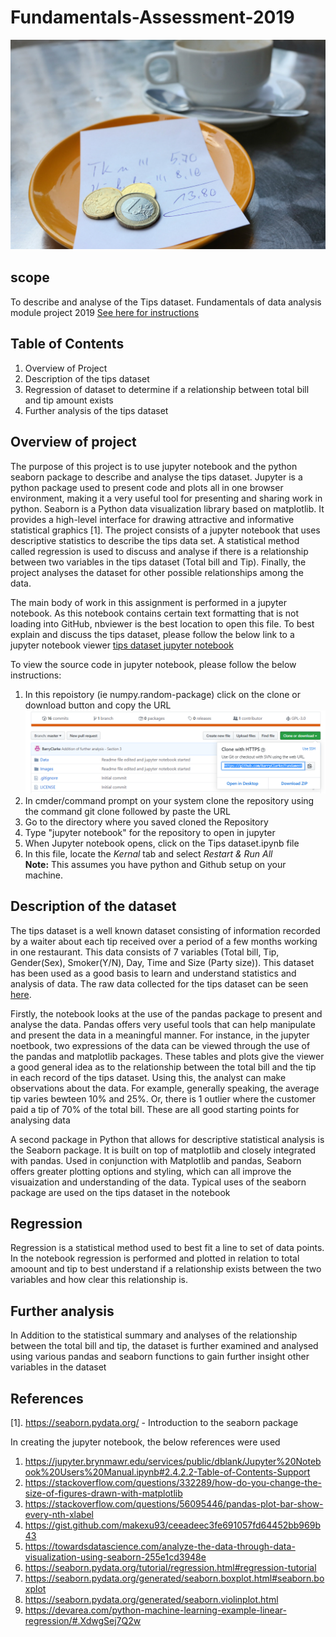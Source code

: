 # Fundamentals-Assessment-2019
![tipping](Images/tipping.png)
## scope
To describe and analyse of the Tips dataset. Fundamentals of data analysis module project 2019
[See here for instructions](https://github.com/ianmcloughlin/project-2019-fundda/raw/master/project.pdf)
## Table of Contents
1. Overview of Project
2. Description of the tips dataset
3. Regression of dataset to determine if a relationship between total bill and tip amount exists
4. Further analysis of the tips dataset

## Overview of project
The purpose of this project is to use jupyter notebook and the python seaborn package to describe and analyse the tips dataset. Jupyter is a python package used to present code and plots all in one browser environment, making it a very useful tool for presenting and sharing work in python. Seaborn is a Python data visualization library based on matplotlib. It provides a high-level interface for drawing attractive and informative statistical graphics [1]. The project consists of a jupyter notebook that uses descriptive statistics to describe the tips data set. A statistical method called regression is used to discuss and analyse if there is a relationship between two variables in the tips dataset (Total bill and Tip). Finally, the project analyses the dataset for other possible relationships among the data.

The main body of work in this assignment is performed in a jupyter notebook. As this notebook contains certain text formatting that is not loading into GitHub, nbviewer is the best location to open this file. To best explain and discuss the tips dataset, please follow the below link to a jupyter notebook viewer
[tips dataset jupyter notebook](https://nbviewer.jupyter.org/github/BarryClarke/Fundamentals---Assessment-2019/blob/master/Tips%20dataset.ipynb) 

To view the source code in jupyter notebook, please follow the below instructions:
1. In this repoistory (ie numpy.random-package) click on the clone or download button and copy the URL ![clone](Images/clone.PNG)
2. In cmder/command prompt on your system clone the repository using the command git clone followed by paste the URL
3. Go to the directory where you saved cloned the Repository
4. Type "jupyter notebook" for the repository to open in jupyter
5. When Jupyter notebook opens, click on the Tips dataset.ipynb file
6. In this file, locate the *Kernal* tab and select *Restart & Run All* <br>
**Note:** This assumes you have python and Github setup on your machine.

## Description of the dataset
The tips dataset is a well known dataset consisting of information recorded by a waiter about each tip received over a period of a few months working in one restaurant. This data consists of 7 variables (Total bill, Tip, Gender(Sex), Smoker(Y/N), Day, Time and Size (Party size)). This dataset has been used as a good basis to learn and understand statistics and analysis of data. The raw data collected for the tips dataset can be seen [here](/Data/tips.csv).

Firstly, the notebook looks at the use of the pandas package to present and analyse the data. Pandas offers very useful tools that can help manipulate and present the data in a meaningful manner. For instance, in the jupyter noetbook, two expressions of the data can be viewed through the use of the pandas and matplotlib packages. These tables and plots give the viewer a good general idea as to the relationship between the total bill and the tip in each record of the tips dataset. Using this, the analyst can make observations about the data. For example, generally speaking, the average tip varies bewteen 10% and 25%. Or, there is 1 outlier where the customer paid a tip of 70% of the total bill. These are all good starting points for analysing data 

A second package in Python that allows for descriptive statistical analysis is the Seaborn package. It is built on top of matplotlib and closely integrated with pandas. Used in conjunction with Matplotlib and pandas, Seaborn offers greater plotting options and styling, which can all improve the visuaization and understanding of the data. Typical uses of the seaborn package are used on the tips dataset in the notebook 

## Regression
Regression is a statistical method used to best fit a line to set of data points. In the notebook regression is performed and plotted in relation to total amoount and tip to best understand if a relationship exists between the two variables and how clear this relationship is.

## Further analysis
In Addition to the statistical summary and analyses of the relationship between the total bill and tip, the dataset is further examined and analysed using various pandas and seaborn functions to gain further insight other variables in the dataset

## References
[1]. https://seaborn.pydata.org/ - Introduction to the seaborn package<br>

In creating the jupyter notebook, the below references were used
1. https://jupyter.brynmawr.edu/services/public/dblank/Jupyter%20Notebook%20Users%20Manual.ipynb#2.4.2.2-Table-of-Contents-Support
2. https://stackoverflow.com/questions/332289/how-do-you-change-the-size-of-figures-drawn-with-matplotlib 
3. https://stackoverflow.com/questions/56095446/pandas-plot-bar-show-every-nth-xlabel
4. https://gist.github.com/makexu93/ceeadeec3fe691057fd64452bb969b43
5. https://towardsdatascience.com/analyze-the-data-through-data-visualization-using-seaborn-255e1cd3948e
6. https://seaborn.pydata.org/tutorial/regression.html#regression-tutorial
7. https://seaborn.pydata.org/generated/seaborn.boxplot.html#seaborn.boxplot
8. https://seaborn.pydata.org/generated/seaborn.violinplot.html
9. https://devarea.com/python-machine-learning-example-linear-regression/#.XdwgSej7Q2w







